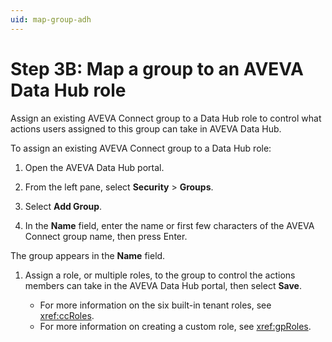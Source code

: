 ```yaml
---
uid: map-group-adh
---
```


# Step 3B: Map a group to an AVEVA Data Hub role

Assign an existing AVEVA Connect group to a Data Hub role to control what actions users assigned to this group can take in AVEVA Data Hub. 

To assign an existing AVEVA Connect group to a Data Hub role:

1. Open the AVEVA Data Hub portal.

1. From the left pane, select **Security** > **Groups**.

1. Select **Add Group**.

1. In the **Name** field, enter the name or first few characters of the AVEVA Connect group name, then press Enter.

  The group appears in the **Name** field.

1. Assign a role, or multiple roles, to the group to control the actions members can take in the AVEVA Data Hub portal, then select **Save**.

   - For more information on the six built-in tenant roles, see <xref:ccRoles>.
   - For more information on creating a custom role, see <xref:gpRoles>.
